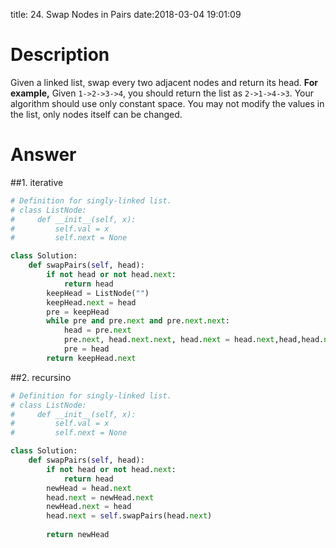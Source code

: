 title: 24. Swap Nodes in Pairs
date:2018-03-04 19:01:09

# Description
Given a linked list, swap every two adjacent nodes and return its head.
**For example,**
Given `1->2->3->4`, you should return the list as `2->1->4->3`.
Your algorithm should use only constant space. You may not modify the values in the list, only nodes itself can be changed.

# Answer
##1. iterative
```python
# Definition for singly-linked list.
# class ListNode:
#     def __init__(self, x):
#         self.val = x
#         self.next = None

class Solution:
    def swapPairs(self, head):
        if not head or not head.next:
            return head
        keepHead = ListNode("")
        keepHead.next = head
        pre = keepHead
        while pre and pre.next and pre.next.next:
            head = pre.next
            pre.next, head.next.next, head.next = head.next,head,head.next.next
            pre = head
        return keepHead.next
```

##2. recursino
```python
# Definition for singly-linked list.
# class ListNode:
#     def __init__(self, x):
#         self.val = x
#         self.next = None

class Solution:
    def swapPairs(self, head):
        if not head or not head.next:
            return head
        newHead = head.next
        head.next = newHead.next
        newHead.next = head
        head.next = self.swapPairs(head.next)
        
        return newHead
```